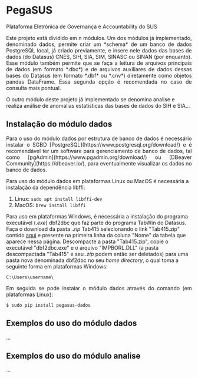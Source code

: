 # PegaSUS
Plataforma Eletrônica de Governança e Accountability do SUS
<p style="text-align: justify">
Este projeto está dividido em n módulos. Um dos módulos já implementado,
denominado dados, permite criar um *schema* de um banco de dados PostgreSQL local,
já criado previamente, e insere nele dados das bases de dados (do Datasus) CNES,
SIH, SIA, SIM, SINASC ou SINAN (por enquanto). Esse módulo também permite que se
faça a leitura de arquivos principais de dados (em formato *.dbc*) e de arquivos
auxiliares de dados dessas bases do Datasus (em formato *.dbf* ou *.cnv*)
diretamente como objetos pandas DataFrame. Essa segunda opção é recomendada no
caso de consulta mais pontual.

O outro módulo deste projeto já implementado se denomina analise e realiza
análise de anomalias estatísticas das bases de dados do SIH e SIA...</p>

## Instalação do módulo dados
<p style="text-align: justify">
Para o uso do módulo dados por estrutura de banco de dados é necessário instalar  
o SGBD [PostgreSQL](https://www.postgresql.org/download/) e é recomendável ter
um software para gerenciamento de banco de dados, tal como [pgAdmin](https://www.pgadmin.org/download/) ou
[DBeaver Community](https://dbeaver.io/), para eventualmente visualizar os
dados no banco de dados.</p>

Para uso do módulo dados em plataformas Linux ou MacOS é necessária a instalação
da dependência libffi:
1) Linux: `sudo apt install libffi-dev`
2) MacOS: `brew install libffi`

Para uso em plataformas Windows, é necessária a instalação do programa executável
(*.exe*) dbf2dbc que faz parte do programa TabWin do Datasus. Faça o download da
pasta *.zip* Tab415 selecionando o link "Tab415.zip" contido [aqui](http://www2.datasus.gov.br/DATASUS/index.php?area=060805&item=3)
e presente na primeira linha da coluna "Nome" da tabela que aparece nessa página.
Descompacte a pasta "Tab415.zip", copie o executável "dbf2dbc.exe" e o arquivo
"IMPBORL.DLL" (a pasta descompactada "Tab415" e seu *.zip* podem então ser
deletados) para uma pasta nova denominada dbf2dbc no seu *home directory*, o
qual toma a seguinte forma em plataformas Windows:</p>

```C:\Users\username\```
<p style="text-align: justify">
Em seguida se pode instalar o módulo dados através do comando (em plataformas Linux):</p>

```$ sudo pip install pegasus-dados```

## Exemplos do uso do módulo dados
...

## Exemplos do uso do módulo analise
...</div>
